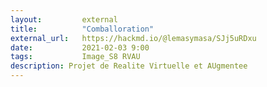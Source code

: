 ```yaml
---
layout:         external
title:          "Comballoration"
external_url:   https://hackmd.io/@lemasymasa/SJj5uRDxu
date:           2021-02-03 9:00
tags:           Image_S8 RVAU
description: Projet de Realite Virtuelle et AUgmentee
---
```

